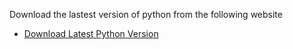 Download the lastest version of python from the following website
- [Download Latest Python Version](https://www.python.org/downloads/)
